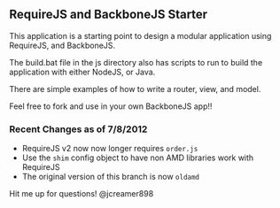 ## RequireJS and BackboneJS Starter
This application is a starting point to design a modular application using RequireJS, and BackboneJS.  

The build.bat file in the js directory also has scripts to run to build the application with either NodeJS, or Java.  

There are simple examples of how to write a router, view, and model.  

Feel free to fork and use in your own BackboneJS app!!

### Recent Changes as of 7/8/2012

* RequireJS v2 now now longer requires `order.js`
* Use the `shim` config object to have non AMD libraries work with RequireJS
* The original version of this branch is now `oldamd`

Hit me up for questions! @jcreamer898